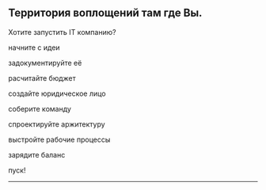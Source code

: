 ## Территория воплощений там где Вы.

Хотите запустить IT компанию?

начните с идеи

задокументируйте её

расчитайте бюджет

создайте юридическое лицо

соберите команду 

спроектируйте аржитектуру

выстройте рабочие процессы

зарядите баланс

пуск!

<hr/>

